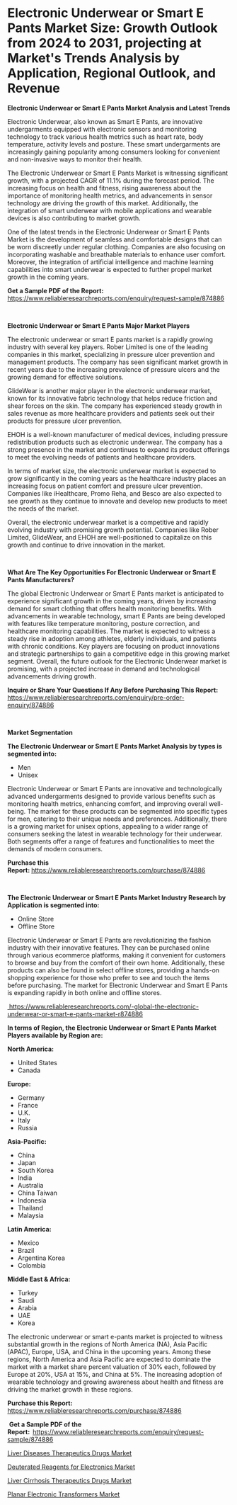 <p><h1>Electronic Underwear or Smart E Pants Market Size: Growth Outlook from 2024 to 2031, projecting at Market's Trends Analysis by Application, Regional Outlook, and Revenue</h1></p><p><strong>Electronic Underwear or Smart E Pants Market Analysis and Latest Trends</strong></p>
<p><p>Electronic Underwear, also known as Smart E Pants, are innovative undergarments equipped with electronic sensors and monitoring technology to track various health metrics such as heart rate, body temperature, activity levels and posture. These smart undergarments are increasingly gaining popularity among consumers looking for convenient and non-invasive ways to monitor their health.</p><p>The Electronic Underwear or Smart E Pants Market is witnessing significant growth, with a projected CAGR of 11.1% during the forecast period. The increasing focus on health and fitness, rising awareness about the importance of monitoring health metrics, and advancements in sensor technology are driving the growth of this market. Additionally, the integration of smart underwear with mobile applications and wearable devices is also contributing to market growth.</p><p>One of the latest trends in the Electronic Underwear or Smart E Pants Market is the development of seamless and comfortable designs that can be worn discreetly under regular clothing. Companies are also focusing on incorporating washable and breathable materials to enhance user comfort. Moreover, the integration of artificial intelligence and machine learning capabilities into smart underwear is expected to further propel market growth in the coming years.</p></p>
<p><strong>Get a Sample PDF of the Report:&nbsp;</strong> <a href="https://www.reliableresearchreports.com/enquiry/request-sample/874886">https://www.reliableresearchreports.com/enquiry/request-sample/874886</a></p>
<p>&nbsp;</p>
<p><strong>Electronic Underwear or Smart E Pants Major Market Players</strong></p>
<p><p>The electronic underwear or smart E pants market is a rapidly growing industry with several key players. Rober Limited is one of the leading companies in this market, specializing in pressure ulcer prevention and management products. The company has seen significant market growth in recent years due to the increasing prevalence of pressure ulcers and the growing demand for effective solutions.</p><p>GlideWear is another major player in the electronic underwear market, known for its innovative fabric technology that helps reduce friction and shear forces on the skin. The company has experienced steady growth in sales revenue as more healthcare providers and patients seek out their products for pressure ulcer prevention.</p><p>EHOH is a well-known manufacturer of medical devices, including pressure redistribution products such as electronic underwear. The company has a strong presence in the market and continues to expand its product offerings to meet the evolving needs of patients and healthcare providers.</p><p>In terms of market size, the electronic underwear market is expected to grow significantly in the coming years as the healthcare industry places an increasing focus on patient comfort and pressure ulcer prevention. Companies like iHealthcare, Promo Reha, and Besco are also expected to see growth as they continue to innovate and develop new products to meet the needs of the market.</p><p>Overall, the electronic underwear market is a competitive and rapidly evolving industry with promising growth potential. Companies like Rober Limited, GlideWear, and EHOH are well-positioned to capitalize on this growth and continue to drive innovation in the market.</p></p>
<p>&nbsp;</p>
<p><strong>What Are The Key Opportunities For Electronic Underwear or Smart E Pants Manufacturers?</strong></p>
<p><p>The global Electronic Underwear or Smart E Pants market is anticipated to experience significant growth in the coming years, driven by increasing demand for smart clothing that offers health monitoring benefits. With advancements in wearable technology, smart E Pants are being developed with features like temperature monitoring, posture correction, and healthcare monitoring capabilities. The market is expected to witness a steady rise in adoption among athletes, elderly individuals, and patients with chronic conditions. Key players are focusing on product innovations and strategic partnerships to gain a competitive edge in this growing market segment. Overall, the future outlook for the Electronic Underwear market is promising, with a projected increase in demand and technological advancements driving growth.</p></p>
<p><strong>Inquire or Share Your Questions If Any Before Purchasing This Report:</strong> <a href="https://www.reliableresearchreports.com/enquiry/pre-order-enquiry/874886">https://www.reliableresearchreports.com/enquiry/pre-order-enquiry/874886</a></p>
<p>&nbsp;</p>
<p><strong>Market Segmentation</strong></p>
<p><strong>The Electronic Underwear or Smart E Pants Market Analysis by types is segmented into:</strong></p>
<p><ul><li>Men</li><li>Unisex</li></ul></p>
<p><p>Electronic Underwear or Smart E Pants are innovative and technologically advanced undergarments designed to provide various benefits such as monitoring health metrics, enhancing comfort, and improving overall well-being. The market for these products can be segmented into specific types for men, catering to their unique needs and preferences. Additionally, there is a growing market for unisex options, appealing to a wider range of consumers seeking the latest in wearable technology for their underwear. Both segments offer a range of features and functionalities to meet the demands of modern consumers.</p></p>
<p><strong>Purchase this Report:&nbsp;</strong><a href="https://www.reliableresearchreports.com/purchase/874886">https://www.reliableresearchreports.com/purchase/874886</a></p>
<p>&nbsp;</p>
<p><strong>The Electronic Underwear or Smart E Pants Market Industry Research by Application is segmented into:</strong></p>
<p><ul><li>Online Store</li><li>Offline Store</li></ul></p>
<p><p>Electronic Underwear or Smart E Pants are revolutionizing the fashion industry with their innovative features. They can be purchased online through various ecommerce platforms, making it convenient for customers to browse and buy from the comfort of their own home. Additionally, these products can also be found in select offline stores, providing a hands-on shopping experience for those who prefer to see and touch the items before purchasing. The market for Electronic Underwear and Smart E Pants is expanding rapidly in both online and offline stores.</p></p>
<p><a href="https://www.reliableresearchreports.com/-global-the-electronic-underwear-or-smart-e-pants-market-r874886">&nbsp;https://www.reliableresearchreports.com/-global-the-electronic-underwear-or-smart-e-pants-market-r874886</a></p>
<p><strong>In terms of Region, the Electronic Underwear or Smart E Pants Market Players available by Region are:</strong></p>
<p>
    <p> <strong> North America: </strong>
        <ul>
            <li>United States</li>
            <li>Canada</li>
        </ul>
        </p> 
    <p> <strong> Europe: </strong>
        <ul>
            <li>Germany</li>
            <li>France</li>
            <li>U.K.</li>
            <li>Italy</li>
            <li>Russia</li>
        </ul>
        </p> 
    <p> <strong> Asia-Pacific: </strong>
        <ul>
            <li>China</li>
            <li>Japan</li>
            <li>South Korea</li>
            <li>India</li>
            <li>Australia</li>
            <li>China Taiwan</li>
            <li>Indonesia</li>
            <li>Thailand</li>
            <li>Malaysia</li>
        </ul>
        </p> 
    <p> <strong> Latin America: </strong>
        <ul>
            <li>Mexico</li>
            <li>Brazil</li>
            <li>Argentina Korea</li>
            <li>Colombia</li>
        </ul>
        </p> 
    <p> <strong> Middle East & Africa: </strong>
        <ul>
            <li>Turkey</li>
            <li>Saudi</li>
            <li>Arabia</li>
            <li>UAE</li>
            <li>Korea</li>
        </ul>
    </p>
    </p>
<p><p>The electronic underwear or smart e-pants market is projected to witness substantial growth in the regions of North America (NA), Asia Pacific (APAC), Europe, USA, and China in the upcoming years. Among these regions, North America and Asia Pacific are expected to dominate the market with a market share percent valuation of 30% each, followed by Europe at 20%, USA at 15%, and China at 5%. The increasing adoption of wearable technology and growing awareness about health and fitness are driving the market growth in these regions.</p></p>
<p><strong>Purchase this Report: </strong><a href="https://www.reliableresearchreports.com/purchase/874886">https://www.reliableresearchreports.com/purchase/874886</a></p>
<p>&nbsp;<strong>Get a Sample PDF of the Report:&nbsp;&nbsp;</strong><a href="https://www.reliableresearchreports.com/enquiry/request-sample/874886">https://www.reliableresearchreports.com/enquiry/request-sample/874886</a></p>
<p><strong></strong></p>
<p><p><a href="https://github.com/VincentButlerjXXf/Market-Research-Report-List-1/blob/main/liver-diseases-therapeutics-drugs-market.md">Liver Diseases Therapeutics Drugs Market</a></p><p><a href="https://medium.com/@rosslarkin2012/deuterated-reagents-for-electronics-market-forecasts-market-trends-and-impact-analysis-2024-fb92886912f5">Deuterated Reagents for Electronics Market</a></p><p><a href="https://github.com/nusratjahan12006/Market-Research-Report-List-1/blob/main/liver-cirrhosis-therapeutics-drugs-market.md">Liver Cirrhosis Therapeutics Drugs Market</a></p><p><a href="https://medium.com/@omamuller/planar-electronic-transformers-market-size-share-trends-analysis-report-by-end-use-68f9f7618a4f">Planar Electronic Transformers Market</a></p></p>